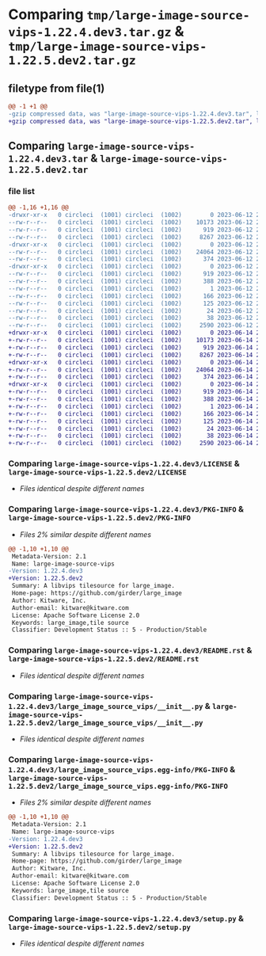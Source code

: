 # Comparing `tmp/large-image-source-vips-1.22.4.dev3.tar.gz` & `tmp/large-image-source-vips-1.22.5.dev2.tar.gz`

## filetype from file(1)

```diff
@@ -1 +1 @@
-gzip compressed data, was "large-image-source-vips-1.22.4.dev3.tar", last modified: Mon Jun 12 21:40:16 2023, max compression
+gzip compressed data, was "large-image-source-vips-1.22.5.dev2.tar", last modified: Wed Jun 14 21:14:40 2023, max compression
```

## Comparing `large-image-source-vips-1.22.4.dev3.tar` & `large-image-source-vips-1.22.5.dev2.tar`

### file list

```diff
@@ -1,16 +1,16 @@
-drwxr-xr-x   0 circleci  (1001) circleci  (1002)        0 2023-06-12 21:40:16.127166 large-image-source-vips-1.22.4.dev3/
--rw-r--r--   0 circleci  (1001) circleci  (1002)    10173 2023-06-12 21:40:15.000000 large-image-source-vips-1.22.4.dev3/LICENSE
--rw-r--r--   0 circleci  (1001) circleci  (1002)      919 2023-06-12 21:40:16.127166 large-image-source-vips-1.22.4.dev3/PKG-INFO
--rw-r--r--   0 circleci  (1001) circleci  (1002)     8267 2023-06-12 21:40:15.000000 large-image-source-vips-1.22.4.dev3/README.rst
-drwxr-xr-x   0 circleci  (1001) circleci  (1002)        0 2023-06-12 21:40:16.127166 large-image-source-vips-1.22.4.dev3/large_image_source_vips/
--rw-r--r--   0 circleci  (1001) circleci  (1002)    24064 2023-06-12 21:38:20.000000 large-image-source-vips-1.22.4.dev3/large_image_source_vips/__init__.py
--rw-r--r--   0 circleci  (1001) circleci  (1002)      374 2023-06-12 21:38:20.000000 large-image-source-vips-1.22.4.dev3/large_image_source_vips/girder_source.py
-drwxr-xr-x   0 circleci  (1001) circleci  (1002)        0 2023-06-12 21:40:16.127166 large-image-source-vips-1.22.4.dev3/large_image_source_vips.egg-info/
--rw-r--r--   0 circleci  (1001) circleci  (1002)      919 2023-06-12 21:40:16.000000 large-image-source-vips-1.22.4.dev3/large_image_source_vips.egg-info/PKG-INFO
--rw-r--r--   0 circleci  (1001) circleci  (1002)      388 2023-06-12 21:40:16.000000 large-image-source-vips-1.22.4.dev3/large_image_source_vips.egg-info/SOURCES.txt
--rw-r--r--   0 circleci  (1001) circleci  (1002)        1 2023-06-12 21:40:16.000000 large-image-source-vips-1.22.4.dev3/large_image_source_vips.egg-info/dependency_links.txt
--rw-r--r--   0 circleci  (1001) circleci  (1002)      166 2023-06-12 21:40:16.000000 large-image-source-vips-1.22.4.dev3/large_image_source_vips.egg-info/entry_points.txt
--rw-r--r--   0 circleci  (1001) circleci  (1002)      125 2023-06-12 21:40:16.000000 large-image-source-vips-1.22.4.dev3/large_image_source_vips.egg-info/requires.txt
--rw-r--r--   0 circleci  (1001) circleci  (1002)       24 2023-06-12 21:40:16.000000 large-image-source-vips-1.22.4.dev3/large_image_source_vips.egg-info/top_level.txt
--rw-r--r--   0 circleci  (1001) circleci  (1002)       38 2023-06-12 21:40:16.127166 large-image-source-vips-1.22.4.dev3/setup.cfg
--rw-r--r--   0 circleci  (1001) circleci  (1002)     2590 2023-06-12 21:38:20.000000 large-image-source-vips-1.22.4.dev3/setup.py
+drwxr-xr-x   0 circleci  (1001) circleci  (1002)        0 2023-06-14 21:14:40.801137 large-image-source-vips-1.22.5.dev2/
+-rw-r--r--   0 circleci  (1001) circleci  (1002)    10173 2023-06-14 21:14:40.000000 large-image-source-vips-1.22.5.dev2/LICENSE
+-rw-r--r--   0 circleci  (1001) circleci  (1002)      919 2023-06-14 21:14:40.801137 large-image-source-vips-1.22.5.dev2/PKG-INFO
+-rw-r--r--   0 circleci  (1001) circleci  (1002)     8267 2023-06-14 21:14:40.000000 large-image-source-vips-1.22.5.dev2/README.rst
+drwxr-xr-x   0 circleci  (1001) circleci  (1002)        0 2023-06-14 21:14:40.801137 large-image-source-vips-1.22.5.dev2/large_image_source_vips/
+-rw-r--r--   0 circleci  (1001) circleci  (1002)    24064 2023-06-14 21:12:44.000000 large-image-source-vips-1.22.5.dev2/large_image_source_vips/__init__.py
+-rw-r--r--   0 circleci  (1001) circleci  (1002)      374 2023-06-14 21:12:44.000000 large-image-source-vips-1.22.5.dev2/large_image_source_vips/girder_source.py
+drwxr-xr-x   0 circleci  (1001) circleci  (1002)        0 2023-06-14 21:14:40.801137 large-image-source-vips-1.22.5.dev2/large_image_source_vips.egg-info/
+-rw-r--r--   0 circleci  (1001) circleci  (1002)      919 2023-06-14 21:14:40.000000 large-image-source-vips-1.22.5.dev2/large_image_source_vips.egg-info/PKG-INFO
+-rw-r--r--   0 circleci  (1001) circleci  (1002)      388 2023-06-14 21:14:40.000000 large-image-source-vips-1.22.5.dev2/large_image_source_vips.egg-info/SOURCES.txt
+-rw-r--r--   0 circleci  (1001) circleci  (1002)        1 2023-06-14 21:14:40.000000 large-image-source-vips-1.22.5.dev2/large_image_source_vips.egg-info/dependency_links.txt
+-rw-r--r--   0 circleci  (1001) circleci  (1002)      166 2023-06-14 21:14:40.000000 large-image-source-vips-1.22.5.dev2/large_image_source_vips.egg-info/entry_points.txt
+-rw-r--r--   0 circleci  (1001) circleci  (1002)      125 2023-06-14 21:14:40.000000 large-image-source-vips-1.22.5.dev2/large_image_source_vips.egg-info/requires.txt
+-rw-r--r--   0 circleci  (1001) circleci  (1002)       24 2023-06-14 21:14:40.000000 large-image-source-vips-1.22.5.dev2/large_image_source_vips.egg-info/top_level.txt
+-rw-r--r--   0 circleci  (1001) circleci  (1002)       38 2023-06-14 21:14:40.801137 large-image-source-vips-1.22.5.dev2/setup.cfg
+-rw-r--r--   0 circleci  (1001) circleci  (1002)     2590 2023-06-14 21:12:44.000000 large-image-source-vips-1.22.5.dev2/setup.py
```

### Comparing `large-image-source-vips-1.22.4.dev3/LICENSE` & `large-image-source-vips-1.22.5.dev2/LICENSE`

 * *Files identical despite different names*

### Comparing `large-image-source-vips-1.22.4.dev3/PKG-INFO` & `large-image-source-vips-1.22.5.dev2/PKG-INFO`

 * *Files 2% similar despite different names*

```diff
@@ -1,10 +1,10 @@
 Metadata-Version: 2.1
 Name: large-image-source-vips
-Version: 1.22.4.dev3
+Version: 1.22.5.dev2
 Summary: A libvips tilesource for large_image.
 Home-page: https://github.com/girder/large_image
 Author: Kitware, Inc.
 Author-email: kitware@kitware.com
 License: Apache Software License 2.0
 Keywords: large_image,tile source
 Classifier: Development Status :: 5 - Production/Stable
```

### Comparing `large-image-source-vips-1.22.4.dev3/README.rst` & `large-image-source-vips-1.22.5.dev2/README.rst`

 * *Files identical despite different names*

### Comparing `large-image-source-vips-1.22.4.dev3/large_image_source_vips/__init__.py` & `large-image-source-vips-1.22.5.dev2/large_image_source_vips/__init__.py`

 * *Files identical despite different names*

### Comparing `large-image-source-vips-1.22.4.dev3/large_image_source_vips.egg-info/PKG-INFO` & `large-image-source-vips-1.22.5.dev2/large_image_source_vips.egg-info/PKG-INFO`

 * *Files 2% similar despite different names*

```diff
@@ -1,10 +1,10 @@
 Metadata-Version: 2.1
 Name: large-image-source-vips
-Version: 1.22.4.dev3
+Version: 1.22.5.dev2
 Summary: A libvips tilesource for large_image.
 Home-page: https://github.com/girder/large_image
 Author: Kitware, Inc.
 Author-email: kitware@kitware.com
 License: Apache Software License 2.0
 Keywords: large_image,tile source
 Classifier: Development Status :: 5 - Production/Stable
```

### Comparing `large-image-source-vips-1.22.4.dev3/setup.py` & `large-image-source-vips-1.22.5.dev2/setup.py`

 * *Files identical despite different names*

